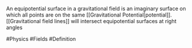 An equipotential surface in a gravitational field is an imaginary surface on which all points are on the same [[Gravitational Potential|potential]]. [[Gravitational field lines]] will intersect equipotential surfaces at right angles

#Physics #Fields #Definition